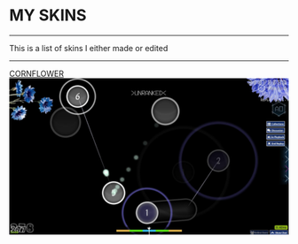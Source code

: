 # MY SKINS

***

This is a list of skins I either made or edited

---

[CORNFLOWER](https://www.mediafire.com/file/pqfdp19u3uds71o/cornflower.osk/file)
![Screenshot of the application](screenshot382.jpg)

